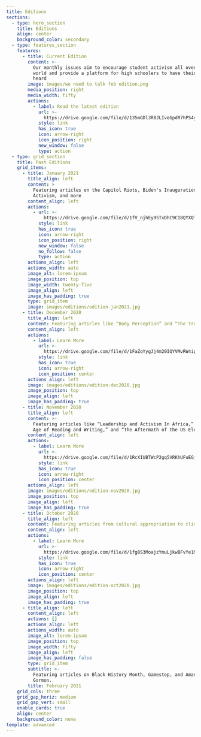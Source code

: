 ```yaml
---
title: Editions
sections:
  - type: hero_section
    title: Editions
    align: center
    background_color: secondary
  - type: features_section
    features:
      - title: Current Edition
        content: >-
          Our monthly issues aim to encourage student activism all over the
          world and provide a platform for high schoolers to have their voices
          heard
        image: images/we need to talk feb edition.png
        media_position: right
        media_width: fifty
        actions:
          - label: Read the latest edition
            url: >-
              https://drive.google.com/file/d/135mGDl3R8JLIveGpdR7hPS4yDXfgftLt/view?usp=sharing
            style: link
            has_icon: true
            icon: arrow-right
            icon_position: right
            new_window: false
            type: action
  - type: grid_section
    title: Past Editions
    grid_items:
      - title: January 2021
        title_align: left
        content: >
          Featuring articles on the Capitol Riots, Biden's Inauguration, Art and
          Activism, and more
        content_align: left
        actions:
          - url: >-
              https://drive.google.com/file/d/1fV_njhEy9STxDhC9CI8QYXQTfLvZ4mW-/view
            style: link
            has_icon: true
            icon: arrow-right
            icon_position: right
            new_window: false
            no_follow: false
            type: action
        actions_align: left
        actions_width: auto
        image_alt: lorem-ipsum
        image_position: top
        image_width: twenty-five
        image_align: left
        image_has_padding: true
        type: grid_item
        image: images/editions/edition-jan2021.jpg
      - title: December 2020
        title_align: left
        content: Featuring articles like “Body Perception” and “The Transfer of Power.”
        content_align: left
        actions:
          - label: Learn More
            url: >-
              https://drive.google.com/file/d/1FaZoYygJj4m20IQYVMvRW4ipeHWVmMoU/view?usp=sharing
            style: link
            has_icon: true
            icon: arrow-right
            icon_position: center
        actions_align: left
        image: images/editions/edition-dec2020.jpg
        image_position: top
        image_align: left
        image_has_padding: true
      - title: November 2020
        title_align: left
        content: >-
          Featuring articles like “Leadership and Activism In Africa,” “The New
          Age of Reading and Writing,” and “The Aftermath of the US Election.”
        content_align: left
        actions:
          - label: Learn More
            url: >-
              https://drive.google.com/file/d/1RcXIUBTWcP2gq5VRKhUFuEGj4bzdEUOV/view?usp=sharing
            style: link
            has_icon: true
            icon: arrow-right
            icon_position: center
        actions_align: left
        image: images/editions/edition-nov2020.jpg
        image_position: top
        image_align: left
        image_has_padding: true
      - title: October 2020
        title_align: left
        content: Featuring articles from cultural appropriation to climate change.
        content_align: left
        actions:
          - label: Learn More
            url: >-
              https://drive.google.com/file/d/1fg8S3MoajzYmuLjkwBFvYe1Mw0hLyUqo/view?usp=sharing
            style: link
            has_icon: true
            icon: arrow-right
            icon_position: center
        actions_align: left
        image: images/editions/edition-oct2020.jpg
        image_position: top
        image_align: left
        image_has_padding: true
      - title_align: left
        content_align: left
        actions: []
        actions_align: left
        actions_width: auto
        image_alt: lorem-ipsum
        image_position: top
        image_width: fifty
        image_align: left
        image_has_padding: false
        type: grid_item
        subtitle: >-
          Featuring articles on Black History Month, Gamestop, and Amanda
          Gormon.
        title: February 2021
    grid_cols: three
    grid_gap_horiz: medium
    grid_gap_vert: small
    enable_cards: true
    align: center
    background_color: none
template: advanced
---
```

